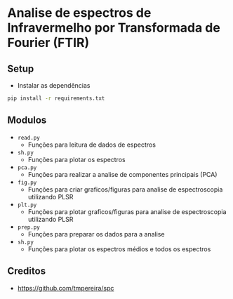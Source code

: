 # Analise de espectros de Infravermelho por Transformada de Fourier (FTIR)
## Setup
- Instalar as dependências
```bash
pip install -r requirements.txt
```

## Modulos
- `read.py`
    - Funções para leitura de dados de espectros
- `sh.py`
    - Funções para plotar os espectros
- `pca.py`
    - Funções para realizar a analise de componentes principais (PCA)
- `fig.py`
    - Funções para criar graficos/figuras para analise de espectroscopia utilizando PLSR
- `plt.py`
    - Funções para plotar graficos/figuras para analise de espectroscopia utilizando PLSR
- `prep.py`
    - Funções para preparar os dados para a analise
- `sh.py`
    - Funções para plotar os espectros médios e todos os espectros
## Creditos

- https://github.com/tmpereira/spc
